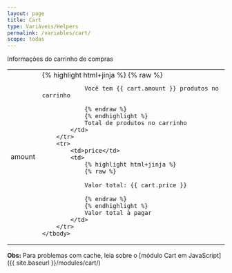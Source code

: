 ```yaml
---
layout: page
title: Cart
type: Variáveis/Helpers
permalink: /variables/cart/
scope: todas
---
```


Informações do carrinho de compras

<table>
    <tbody>
        <tr>
            <td>amount</td>
            <td>
                {% highlight html+jinja %}
                {% raw %}

                Você tem {{ cart.amount }} produtos no carrinho

                {% endraw %}
                {% endhighlight %}
                Total de produtos no carrinho
            </td>
        </tr>
        <tr>
            <td>price</td>
            <td>
                {% highlight html+jinja %}
                {% raw %}

                Valor total: {{ cart.price }}

                {% endraw %}
                {% endhighlight %}
                Valor total à pagar
            </td>
        </tr>
    </tbody>
</table>

**Obs:** Para problemas com cache, leia sobre o [módulo Cart em JavaScript]({{ site.baseurl }}/modules/cart/)
